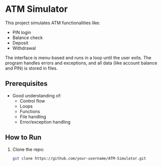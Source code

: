 # ATM Simulator

This project simulates ATM functionalities like:

- PIN login
- Balance check
- Deposit
- Withdrawal

The interface is menu-based and runs in a loop until the user exits. The program handles errors and exceptions, and all data (like account balance and PIN) is stored in files.

## Prerequisites

- Good understanding of:
  - Control flow
  - Loops
  - Functions
  - File handling
  - Error/exception handling

## How to Run

1. Clone the repo:
   ```bash
   git clone https://github.com/your-username/ATM-Simulator.git
